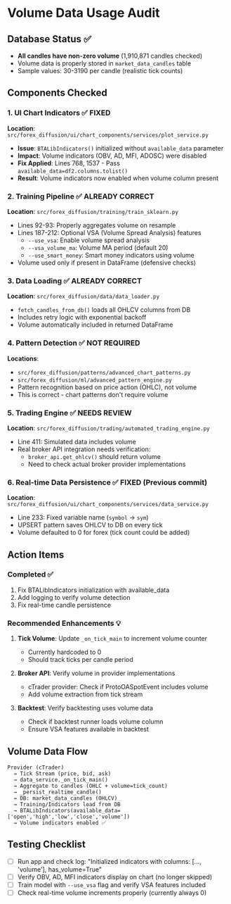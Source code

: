 # Volume Data Usage Audit

## Database Status ✅
- **All candles have non-zero volume** (1,910,871 candles checked)
- Volume data is properly stored in `market_data_candles` table
- Sample values: 30-3190 per candle (realistic tick counts)

## Components Checked

### 1. UI Chart Indicators ✅ FIXED
**Location**: `src/forex_diffusion/ui/chart_components/services/plot_service.py`
- **Issue**: `BTALibIndicators()` initialized without `available_data` parameter
- **Impact**: Volume indicators (OBV, AD, MFI, ADOSC) were disabled
- **Fix Applied**: Lines 768, 1537 - Pass `available_data=df2.columns.tolist()`
- **Result**: Volume indicators now enabled when volume column present

### 2. Training Pipeline ✅ ALREADY CORRECT
**Location**: `src/forex_diffusion/training/train_sklearn.py`
- Lines 92-93: Properly aggregates volume on resample
- Lines 187-212: Optional VSA (Volume Spread Analysis) features
  - `--use_vsa`: Enable volume spread analysis
  - `--vsa_volume_ma`: Volume MA period (default 20)
  - `--use_smart_money`: Smart money indicators using volume
- Volume used only if present in DataFrame (defensive checks)

### 3. Data Loading ✅ ALREADY CORRECT
**Location**: `src/forex_diffusion/data/data_loader.py`
- `fetch_candles_from_db()` loads all OHLCV columns from DB
- Includes retry logic with exponential backoff
- Volume automatically included in returned DataFrame

### 4. Pattern Detection ✅ NOT REQUIRED
**Locations**: 
- `src/forex_diffusion/patterns/advanced_chart_patterns.py`
- `src/forex_diffusion/ml/advanced_pattern_engine.py`
- Pattern recognition based on price action (OHLC), not volume
- This is correct - chart patterns don't require volume

### 5. Trading Engine ✅ NEEDS REVIEW
**Location**: `src/forex_diffusion/trading/automated_trading_engine.py`
- Line 411: Simulated data includes volume
- Real broker API integration needs verification:
  - `broker_api.get_ohlcv()` should return volume
  - Need to check actual broker provider implementations

### 6. Real-time Data Persistence ✅ FIXED (Previous commit)
**Location**: `src/forex_diffusion/ui/chart_components/services/data_service.py`
- Line 233: Fixed variable name (`symbol` → `sym`)
- UPSERT pattern saves OHLCV to DB on every tick
- Volume defaulted to 0 for forex (tick count could be added)

## Action Items

### Completed ✅
1. Fix BTALibIndicators initialization with available_data
2. Add logging to verify volume detection
3. Fix real-time candle persistence

### Recommended Enhancements 💡
1. **Tick Volume**: Update `_on_tick_main` to increment volume counter
   - Currently hardcoded to 0
   - Should track ticks per candle period
   
2. **Broker API**: Verify volume in provider implementations
   - cTrader provider: Check if ProtoOASpotEvent includes volume
   - Add volume extraction from tick stream
   
3. **Backtest**: Verify backtesting uses volume data
   - Check if backtest runner loads volume column
   - Ensure VSA features available in backtest

## Volume Data Flow

```
Provider (cTrader) 
  → Tick Stream (price, bid, ask)
  → data_service._on_tick_main()
  → Aggregate to candles (OHLC + volume=tick_count)
  → _persist_realtime_candle() 
  → DB: market_data_candles (OHLCV)
  → Training/Indicators load from DB
  → BTALibIndicators(available_data=['open','high','low','close','volume'])
  → Volume indicators enabled ✅
```

## Testing Checklist
- [ ] Run app and check log: "Initialized indicators with columns: [..., 'volume'], has_volume=True"
- [ ] Verify OBV, AD, MFI indicators display on chart (no longer skipped)
- [ ] Train model with `--use_vsa` flag and verify VSA features included
- [ ] Check real-time volume increments properly (currently always 0)
